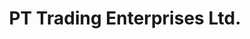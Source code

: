 ---
title: "PT Trading Enterprises Ltd."
url: /vancouver/pt-trading-enterprises-ltd/
shop: Religion
---